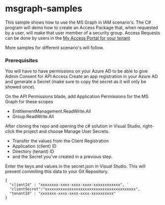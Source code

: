 # msgraph-samples

This sample shows how to use the MS Graph in IAM scenario's. The C# program will demo how to create an Access Package that, when requested by a user, will make that user member of a security group.
Access Requests can be done by users in the [My Access Portal for your tenant](https://myaccess.microsoft.com)

More samples for different scenario's will follow.

### Prerequisites

You will have to have permissions on your Azure AD to be able to give Admin Consent for API Access
Create an app registration in your Azure AD and generate a Secret (make sure to copy the secret as it will only be showed once).

On the API Permissions blade, add Application Permissions for the MS Graph for these scopes

* EntitlementManagement.ReadWrite.All
* Group.ReadWrite.All

After cloning the repo and opening the c# solution in Visual Studio, right-click the project and choose Manage User Secrets.

* Transfer the values from the Client Registration
* Application (client) ID
* Directory (tenant) ID
* and the Secret you've created in a previous step.

Enter the keys and values in the secret.json in Visual Studio. This will prevent commiting this data to your Git Repository.

```
{ 
  "clientId" : "xxxxxxxx-xxxx-xxxx-xxxx-xxxxxxxxxxxx", `
  "clientSecret":"xxxxxxxxxxxxxxxxxxxxxxxxxxxxxxxxxxxxxxxxx",
  "tenantId" : "xxxxxxx-xxxx-xxxx-xxxx-xxxxxxxxxx" `
}
```


